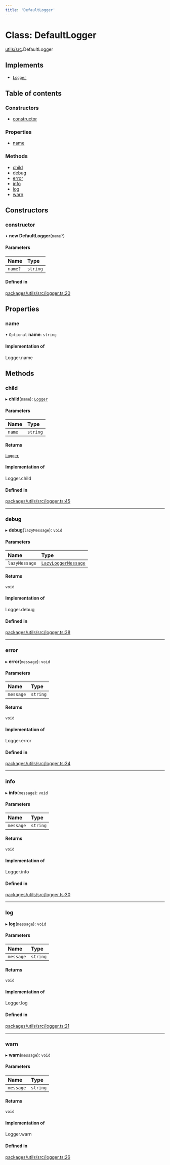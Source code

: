 ```yaml
---
title: 'DefaultLogger'
---
```


# Class: DefaultLogger

[utils/src](../modules/utils_src).DefaultLogger

## Implements

- [`Logger`](../modules/types_src#logger)

## Table of contents

### Constructors

- [constructor](utils_src.DefaultLogger#constructor)

### Properties

- [name](utils_src.DefaultLogger#name)

### Methods

- [child](utils_src.DefaultLogger#child)
- [debug](utils_src.DefaultLogger#debug)
- [error](utils_src.DefaultLogger#error)
- [info](utils_src.DefaultLogger#info)
- [log](utils_src.DefaultLogger#log)
- [warn](utils_src.DefaultLogger#warn)

## Constructors

### constructor

• **new DefaultLogger**(`name?`)

#### Parameters

| Name | Type |
| :------ | :------ |
| `name?` | `string` |

#### Defined in

[packages/utils/src/logger.ts:20](https://github.com/Urigo/graphql-mesh/blob/master/packages/utils/src/logger.ts#L20)

## Properties

### name

• `Optional` **name**: `string`

#### Implementation of

Logger.name

## Methods

### child

▸ **child**(`name`): [`Logger`](../modules/types_src#logger)

#### Parameters

| Name | Type |
| :------ | :------ |
| `name` | `string` |

#### Returns

[`Logger`](../modules/types_src#logger)

#### Implementation of

Logger.child

#### Defined in

[packages/utils/src/logger.ts:45](https://github.com/Urigo/graphql-mesh/blob/master/packages/utils/src/logger.ts#L45)

___

### debug

▸ **debug**(`lazyMessage`): `void`

#### Parameters

| Name | Type |
| :------ | :------ |
| `lazyMessage` | [`LazyLoggerMessage`](../modules/types_src#lazyloggermessage) |

#### Returns

`void`

#### Implementation of

Logger.debug

#### Defined in

[packages/utils/src/logger.ts:38](https://github.com/Urigo/graphql-mesh/blob/master/packages/utils/src/logger.ts#L38)

___

### error

▸ **error**(`message`): `void`

#### Parameters

| Name | Type |
| :------ | :------ |
| `message` | `string` |

#### Returns

`void`

#### Implementation of

Logger.error

#### Defined in

[packages/utils/src/logger.ts:34](https://github.com/Urigo/graphql-mesh/blob/master/packages/utils/src/logger.ts#L34)

___

### info

▸ **info**(`message`): `void`

#### Parameters

| Name | Type |
| :------ | :------ |
| `message` | `string` |

#### Returns

`void`

#### Implementation of

Logger.info

#### Defined in

[packages/utils/src/logger.ts:30](https://github.com/Urigo/graphql-mesh/blob/master/packages/utils/src/logger.ts#L30)

___

### log

▸ **log**(`message`): `void`

#### Parameters

| Name | Type |
| :------ | :------ |
| `message` | `string` |

#### Returns

`void`

#### Implementation of

Logger.log

#### Defined in

[packages/utils/src/logger.ts:21](https://github.com/Urigo/graphql-mesh/blob/master/packages/utils/src/logger.ts#L21)

___

### warn

▸ **warn**(`message`): `void`

#### Parameters

| Name | Type |
| :------ | :------ |
| `message` | `string` |

#### Returns

`void`

#### Implementation of

Logger.warn

#### Defined in

[packages/utils/src/logger.ts:26](https://github.com/Urigo/graphql-mesh/blob/master/packages/utils/src/logger.ts#L26)
